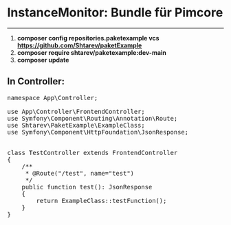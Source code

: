 # InstanceMonitor: Bundle für Pimcore
---
1. **composer config repositories.paketexample vcs https://github.com/Shtarev/paketExample**
2. **composer require shtarev/paketexample:dev-main**
3. **composer update**

## In Controller:
<pre>
namespace App\Controller;

use App\Controller\FrontendController;
use Symfony\Component\Routing\Annotation\Route;
use Shtarev\PaketExample\ExampleClass;
use Symfony\Component\HttpFoundation\JsonResponse;


class TestController extends FrontendController
{
    /**
     * @Route("/test", name="test")
     */
    public function test(): JsonResponse
    {
        return ExampleClass::testFunction();
    }
}
</pre>
